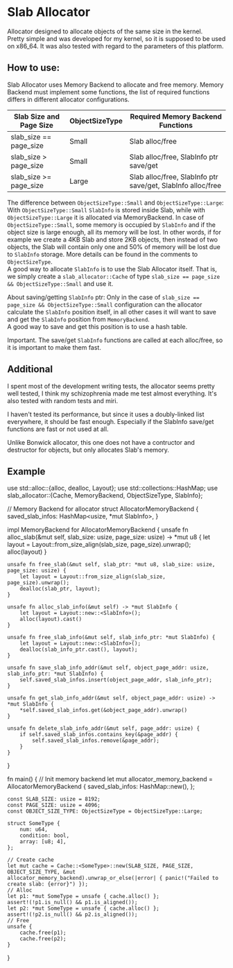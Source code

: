 # Slab Allocator

Allocator designed to allocate objects of the same size in the kernel.  
Pretty simple and was developed for my kernel, so it is supposed to be used on x86_64. It was also tested with regard to the parameters of this platform.

## How to use:
Slab Allocator uses Memory Backend to allocate and free memory. Memory Backend must implement some functions, the list of required functions differs in different allocator configurations.

Slab Size and Page Size | ObjectSizeType | Required Memory Backend Functions |
| - | - | - |
| slab_size == page_size | Small | Slab alloc/free |
| slab_size > page_size | Small | Slab alloc/free, SlabInfo ptr save/get |
| slab_size >= page_size | Large | Slab alloc/free, SlabInfo ptr save/get, SlabInfo alloc/free |

The difference between `ObjectSizeType::Small` and `ObjectSizeType::Large`:  
With `ObjectSizeType::Small` `SlabInfo` is stored inside Slab, while with `ObjectSizeType::Large` it is allocated via MemoryBackend. In case of `ObjectSizeType::Small`, some memory is occupied by `SlabInfo` and if the object size is large enough, all its memory will be lost. In other words, if for example we create a 4KB Slab and store 2KB objects, then instead of two objects, the Slab will contain only one and 50% of memory will be lost due to `SlabInfo` storage. More details can be found in the comments to `ObjectSizeType`.  
A good way to allocate `SlabInfo` is to use the Slab Allocator itself. That is, we simply create a `slab_allocator::Cache` of type `slab_size == page_size && ObjectSizeType::Small` and use it.

About saving/getting `SlabInfo` ptr:
Only in the case of `slab_size == page_size && ObjectSizeType::Small` configuration can the allocator calculate the `SlabInfo` position itself, in all other cases it will want to save and get the `SlabInfo` position from `MemoryBackend`.  
A good way to save and get this position is to use a hash table.

Important. The save/get `SlabInfo` functions are called at each alloc/free, so it is important to make them fast.

## Additional
I spent most of the development writing tests, the allocator seems pretty well tested, I think my schizophrenia made me test almost everything. It's also tested with random tests and miri.

I haven't tested its performance, but since it uses a doubly-linked list everywhere, it should be fast enough. Especially if the SlabInfo save/get functions are fast or not used at all.

Unlike Bonwick allocator, this one does not have a contructor and destructor for objects, but only allocates Slab's memory.

## Example

use std::alloc::{alloc, dealloc, Layout};
use std::collections::HashMap;
use slab_allocator::{Cache, MemoryBackend, ObjectSizeType, SlabInfo};

// Memory Backend for allocator
struct AllocatorMemoryBackend {
    saved_slab_infos: HashMap<usize, *mut SlabInfo>,
}

impl MemoryBackend for AllocatorMemoryBackend {
    unsafe fn alloc_slab(&mut self, slab_size: usize, page_size: usize) -> *mut u8 {
        let layout = Layout::from_size_align(slab_size, page_size).unwrap();
        alloc(layout)
    }

    unsafe fn free_slab(&mut self, slab_ptr: *mut u8, slab_size: usize, page_size: usize) {
        let layout = Layout::from_size_align(slab_size, page_size).unwrap();
        dealloc(slab_ptr, layout);
    }

    unsafe fn alloc_slab_info(&mut self) -> *mut SlabInfo {
        let layout = Layout::new::<SlabInfo>();
        alloc(layout).cast()
    }

    unsafe fn free_slab_info(&mut self, slab_info_ptr: *mut SlabInfo) {
        let layout = Layout::new::<SlabInfo>();
        dealloc(slab_info_ptr.cast(), layout);
    }

    unsafe fn save_slab_info_addr(&mut self, object_page_addr: usize, slab_info_ptr: *mut SlabInfo) {
        self.saved_slab_infos.insert(object_page_addr, slab_info_ptr);
    }

    unsafe fn get_slab_info_addr(&mut self, object_page_addr: usize) -> *mut SlabInfo {
        *self.saved_slab_infos.get(&object_page_addr).unwrap()
    }

    unsafe fn delete_slab_info_addr(&mut self, page_addr: usize) {
        if self.saved_slab_infos.contains_key(&page_addr) {
            self.saved_slab_infos.remove(&page_addr);
        }
    }
}

fn main() {
    // Init memory backend
    let mut allocator_memory_backend = AllocatorMemoryBackend {
        saved_slab_infos: HashMap::new(),
    };

    const SLAB_SIZE: usize = 8192;
    const PAGE_SIZE: usize = 4096;
    const OBJECT_SIZE_TYPE: ObjectSizeType = ObjectSizeType::Large;

    struct SomeType {
        num: u64,
        condition: bool,
        array: [u8; 4],
    };

    // Create cache
    let mut cache = Cache::<SomeType>::new(SLAB_SIZE, PAGE_SIZE, OBJECT_SIZE_TYPE, &mut allocator_memory_backend).unwrap_or_else(|error| { panic!("Failed to create slab: {error}") });
    // Alloc
    let p1: *mut SomeType = unsafe { cache.alloc() };
    assert!(!p1.is_null() && p1.is_aligned());
    let p2: *mut SomeType = unsafe { cache.alloc() };
    assert!(!p2.is_null() && p2.is_aligned());
    // Free
    unsafe {
        cache.free(p1);
        cache.free(p2);
    }
}
